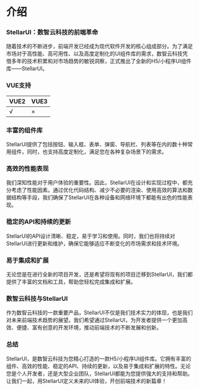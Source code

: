 # 介绍
### StellarUI：数智云科技的前端革命
随着技术的不断进步，前端开发已经成为现代软件开发的核心组成部分。为了满足市场对于高性能、高可用性、以及高度定制化的UI组件库的需求，数智云科技凭借多年的技术积累和对市场趋势的敏锐洞察，正式推出了全新的H5/小程序UI组件库——StellarUI。

### VUE支持
VUE2 | VUE3
---|---
√ | ×


### 丰富的组件库
StellarUI提供了包括按钮、输入框、表单、弹窗、导航栏、列表等在内的数十种常用组件，同时，也支持高度定制化，满足您在各种复杂场景下的需求。

### 高效的性能表现
我们深知性能对于用户体验的重要性。因此，StellarUI在设计和实现过程中，都充分考虑了性能因素。通过优化代码结构、减少不必要的渲染、使用高效的算法和数据结构等手段，我们确保了StellarUI在各种设备和网络环境下都能有出色的性能表现。

### 稳定的API和持续的更新
StellarUI的API设计清晰、稳定，易于学习和使用。同时，我们也将持续对StellarUI进行更新和维护，确保它能够适应不断变化的市场需求和技术环境。

### 易于集成和扩展
无论您是在进行全新的项目开发，还是希望将现有的项目迁移到StellarUI，我们都提供了丰富的文档和工具，帮助您轻松完成集成和扩展。




### 数智云科技与StellarUI
作为数智云科技的一款重要产品，StellarUI不仅是我们技术实力的体现，也是我们对未来前端技术趋势的展望。我们希望通过StellarUI，为开发者提供一个更加高效、便捷、富有创意的开发环境，推动前端技术的不断发展和创新。

### 总结
StellarUI，是数智云科技为您精心打造的一款H5/小程序UI组件库。它拥有丰富的组件、高效的性能、稳定的API、持续的更新，以及易于集成和扩展的特性。无论您是个人开发者，还是大型企业团队，StellarUI都能为您提供强大的支持和帮助。让我们一起，用StellarUI定义未来的UI体验，开创前端技术的新篇章！